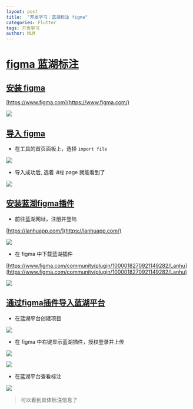 ```yaml
---
layout: post
title:  "开发学习：蓝湖标注 figma"
categories: Flutter
tags: 开发学习
author: MLM
---
```

# [figma 蓝湖标注]()

## [安装 figma]()

[https://www.figma.com](https://www.figma.com/)

![](https://molingmiao.github.io/pic/20220617124213.png)

## [导入 figma]()

* 在工具的首页面板上，选择 `import file`

![](https://molingmiao.github.io/pic/20220617132244.png)

* 导入成功后, 选着 `课程` page 就能看到了

![](https://molingmiao.github.io/pic/20220617132430.png)

## [安装蓝湖figma插件]()

* 前往蓝湖网址，注册并登陆

[https://lanhuapp.com/](https://lanhuapp.com/)

![](https://molingmiao.github.io/pic/20220617132743.png)

* 在 figma 中下载蓝湖插件

[https://www.figma.com/community/plugin/1000018270921149282/Lanhu](https://www.figma.com/community/plugin/1000018270921149282/Lanhu)

![](https://molingmiao.github.io/pic/20220617132826.png)

## [通过figma插件导入蓝湖平台]()

* 在蓝湖平台创建项目

![](https://molingmiao.github.io/pic/20220617133134.png)

* 在 figma 中右键显示蓝湖插件，授权登录并上传

![](https://molingmiao.github.io/pic/20220617132907.png)

![](https://molingmiao.github.io/pic/20220617133016.png)

* 在蓝湖平台查看标注

![](https://molingmiao.github.io/pic/20220617133247.png)

> 可以看到具体标注信息了
